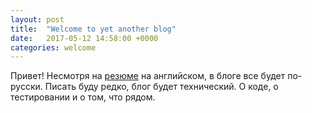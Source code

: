 ```yaml
---
layout: post
title:  "Welcome to yet another blog"
date:   2017-05-12 14:58:00 +0000
categories: welcome
---
```


Привет!
Несмотря на [резюме](http://demshin.github.io/about) на английском, в блоге все будет по-русски. Писать буду редко, блог будет технический. О коде, о тестировании и о том, что рядом.
